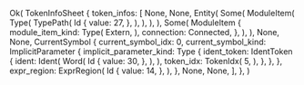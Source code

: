 Ok(
    TokenInfoSheet {
        token_infos: [
            None,
            None,
            Entity(
                Some(
                    ModuleItem(
                        Type(
                            TypePath(
                                Id {
                                    value: 27,
                                },
                            ),
                        ),
                    ),
                ),
                Some(
                    ModuleItem {
                        module_item_kind: Type(
                            Extern,
                        ),
                        connection: Connected,
                    },
                ),
            ),
            None,
            None,
            CurrentSymbol {
                current_symbol_idx: 0,
                current_symbol_kind: ImplicitParameter {
                    implicit_parameter_kind: Type {
                        ident_token: IdentToken {
                            ident: Ident(
                                Word(
                                    Id {
                                        value: 30,
                                    },
                                ),
                            ),
                            token_idx: TokenIdx(
                                5,
                            ),
                        },
                    },
                },
                expr_region: ExprRegion(
                    Id {
                        value: 14,
                    },
                ),
            },
            None,
            None,
        ],
    },
)
